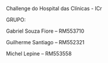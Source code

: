 Challenge do Hospital das Clínicas - ICr

GRUPO:

Gabriel Souza Fiore – RM553710

Guilherme Santiago – RM552321

Michel Lepine – RM553558
